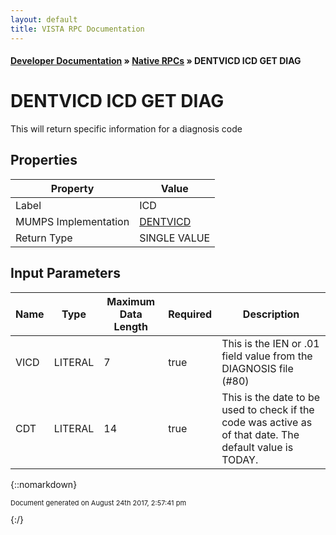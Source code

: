 ```yaml
---
layout: default
title: VISTA RPC Documentation
---
```


#### [Developer Documentation](../index) &#187; [Native RPCs](TableOfContents) &#187; DENTVICD ICD GET DIAG<br/>
# DENTVICD ICD GET DIAG

This will return specific information for a diagnosis code

## Properties

Property | Value
--- | ---
Label | ICD
MUMPS Implementation | [DENTVICD](http://code.osehra.org/dox/Routine_DENTVICD_source.html)
Return Type | SINGLE VALUE


## Input Parameters

Name | Type | Maximum Data Length | Required | Description
--- | --- | --- | --- | ---
VICD | LITERAL | 7 | true | This is the IEN or .01 field value from the DIAGNOSIS file (#80)
CDT | LITERAL | 14 | true | This is the date to be used to check if the code was active as of that date. The default value is TODAY.



{::nomarkdown} <br/><p style="font-size: 11px">Document generated on August 24th 2017, 2:57:41 pm</p>{:/}